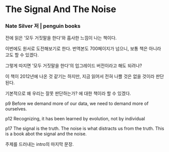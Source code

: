 # The Signal And The Noise

### Nate Silver 저 | penguin books

전에 읽은 '모두 거짓말을 한다'와 흡사한 느낌이 나는 책이다.

이번에도 원서로 도전해보기로 한다. 번역본도 700페이지가 넘으니, 보통 책은 아니라고도 할 수 있겠다.

그렇게 따지면 '모두 거짓말을 한다'의 업그레이드 버전이라고 해도 되려나?

이 책이 2012년에 나온 것 같기는 하지만, 지금 읽어서 전혀 나쁠 것은 없을 것이라 판단된다.

기본적으로 왜 우리는 잘못 판단하는가? 에 대한 책이라 할 수 있겠다.

p9 Before we demand more of our data, we need to demand more of ourselves.

p12 Recognizing, it has been learned by evolution, not by individual

p17 The signal is the truth. The noise is what distracts us from the truth. This is a book abot the signal and the noise.

주제를 드러내는 intro의 마지막 문장.


